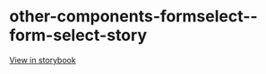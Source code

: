 # other-components-formselect--form-select-story

[View in storybook](https://raw.githack.com/Independent-Digital-News-and-Media-Ltd/indy-pwamp-sb/PR-2027-sb/index.html?path=/story/other-components-formselect--form-select-story)